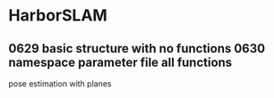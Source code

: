 # HarborSLAM
0629
basic structure with no functions
0630
namespace
parameter file
all functions
---
pose estimation with planes
